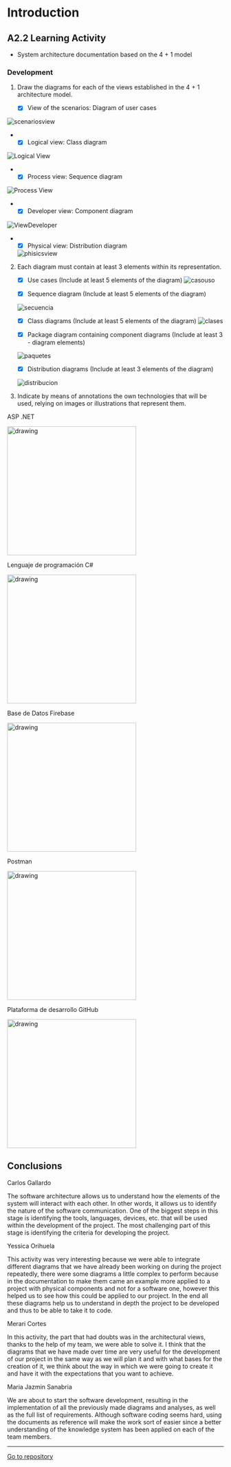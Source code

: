 # Introduction 
 
##  A2.2 Learning Activity
 
- System architecture documentation based on the 4 + 1 model
 
 
###  Development
 
1. Draw the diagrams for each of the views established in the 4 + 1 architecture model.
 
   - [x] View of the scenarios: Diagram of user cases
   
  ![scenariosview](https://raw.githubusercontent.com/Carlos-Gallardoo/AnalisisAvanzadoDeSoftware/8b9784622956e4617f4069b0338b39833b088fee/img/4%2B1%20view%20scenarios.svg)
  
  -
    - [x] Logical view: Class diagram
    
![Logical View](https://raw.githubusercontent.com/Merari-Cortes/AnalisisAvanzados/main/diagrams/logical%20view.jpg)
 
- 
    - [x] Process view: Sequence diagram  
   
![Process View](https://raw.githubusercontent.com/yessi-github/AnalisisAvanzado-2021/a3d39db4a64f5e98b300261b899a5fe8d7be6b00/DIAGRAMS/vistaProceso.svg)
 
 -
    - [x] Developer view: Component diagram
    
![ViewDeveloper](https://raw.githubusercontent.com/Carlos-Gallardoo/AnalisisAvanzadoDeSoftware/0935f77b8735ec3dc5016e575924122d0d80065f/img/developerview.svg)
 
 -
    - [x] Physical view: Distribution diagram 
    
    ![phisicsview](https://raw.githubusercontent.com/Carlos-Gallardoo/AnalisisAvanzadoDeSoftware/8b9784622956e4617f4069b0338b39833b088fee/img/4%2B1%20view%20physical.svg)
 
 
2. Each diagram must contain at least 3 elements within its representation.
 
 
    - [x] Use cases (Include at least 5 elements of the diagram)
    ![casouso](https://raw.githubusercontent.com/Carlos-Gallardoo/AnalisisAvanzadoDeSoftware/8968edf6cd84bec735f91da2f398e8bd72542792/img/Ingles%20UML%20Caso%20de%20uso.svg)
 
 
   - [x] Sequence diagram (Include at least 5 elements of the diagram)
 
   ![secuencia](https://raw.githubusercontent.com/Merari-Cortes/AnalisisAvanzados/main/diagrams/diagram%20of%20sequence.jpg)
 
   - [x] Class diagrams (Include at least 5 elements of the diagram)
   ![clases](https://raw.githubusercontent.com/Carlos-Gallardoo/AnalisisAvanzadoDeSoftware/8968edf6cd84bec735f91da2f398e8bd72542792/img/Ingles%20UML%20Diagrama%20de%20clases.svg)
 
 
   - [x] Package diagram containing component diagrams (Include at least 3 - diagram elements)
 
   ![paquetes](https://raw.githubusercontent.com/Carlos-Gallardoo/AnalisisAvanzadoDeSoftware/1f43c6ad975ba1cfdca443446c8beda64110cb98/img/ingles%20Diagrama%20paquetes.svg)
 
   - [x] Distribution diagrams (Include at least 3 elements of the diagram)
 
   ![distribucion](https://raw.githubusercontent.com/Carlos-Gallardoo/AnalisisAvanzadoDeSoftware/8968edf6cd84bec735f91da2f398e8bd72542792/img/ingles%20UML%20Distribucion.svg)
 
 
3. Indicate by means of annotations the own technologies that will be used, relying on images or illustrations that represent them.
 
ASP .NET
 
<img src="https://raw.githubusercontent.com/Carlos-Gallardoo/AnalisisAvanzadoDeSoftware/main/img/Asp.png" alt="drawing" width="300"/>
 
Lenguaje de programación C# 
 
<img src="https://raw.githubusercontent.com/Carlos-Gallardoo/AnalisisAvanzadoDeSoftware/main/img/csharp.jpg" alt="drawing" width="300"/>
 
Base de Datos Firebase
 
<img src="https://raw.githubusercontent.com/Carlos-Gallardoo/AnalisisAvanzadoDeSoftware/main/img/firebase-logo.png" alt="drawing" width="300"/>
 
Postman
 
<img src="https://raw.githubusercontent.com/Carlos-Gallardoo/AnalisisAvanzadoDeSoftware/main/img/postman-logo.png" alt="drawing" width="300"/>
 
Plataforma de desarrollo GitHub
 
<img src="https://raw.githubusercontent.com/Carlos-Gallardoo/AnalisisAvanzadoDeSoftware/main/img/github.png" alt="drawing" width="300"/>
 
 
## Conclusions
 
Carlos Gallardo
 
The software architecture allows us to understand how the elements of the system will interact with each other. In other words, it allows us to identify the nature of the software communication. One of the biggest steps in this stage is identifying the tools, languages, devices, etc. that will be used within the development of the project. The most challenging part of this stage is identifying the criteria for developing the project.
 
Yessica Orihuela
 
This activity was very interesting because we were able to integrate different diagrams that we have already been working on during the project repeatedly, there were some diagrams a little complex to perform because in the documentation to make them came an example more applied to a project with physical components and not for a software one, however this helped us to see how this could be applied to our project.
In the end all these diagrams help us to understand in depth the project to be developed and thus to be able to take it to code.
 
 
Merari Cortes 
 
In this activity, the part that had doubts was in the architectural views, thanks to the help of my team, we were able to solve it. I think that the diagrams that we have made over time are very useful for the development of our project in the same way as we will plan it and with what bases for the creation of it, we think about the way in which we were going to create it and have it with the expectations that you want to achieve.
 
Maria Jazmin Sanabria
 
We are about to start the software development, resulting in the implementation of all the previously made diagrams and analyses, as well as the full list of requirements. Although software coding seems hard, using the documents as reference will make the work sort of easier since a better understanding of the knowledge system has been applied on each of the team members.
 
___
 
 

 
 [Go to repository](https://github.com/Merari-Cortes/AnalisisAvanzados)
